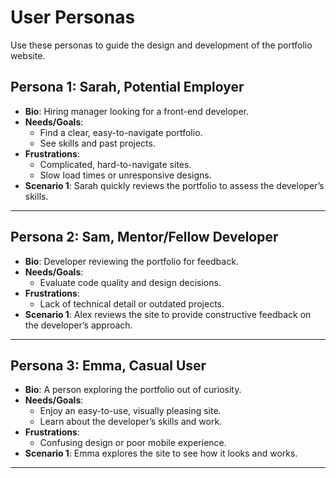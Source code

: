 # User Personas

Use these personas to guide the design and development of the portfolio website.

## Persona 1: Sarah, Potential Employer

- **Bio**: Hiring manager looking for a front-end developer.
- **Needs/Goals**:
  - Find a clear, easy-to-navigate portfolio.
  - See skills and past projects.
- **Frustrations**:
  - Complicated, hard-to-navigate sites.
  - Slow load times or unresponsive designs.
- **Scenario 1**: Sarah quickly reviews the portfolio to assess the developer’s
  skills.

---

## Persona 2: Sam, Mentor/Fellow Developer

- **Bio**: Developer reviewing the portfolio for feedback.
- **Needs/Goals**:
  - Evaluate code quality and design decisions.
- **Frustrations**:
  - Lack of technical detail or outdated projects.
- **Scenario 1**: Alex reviews the site to provide constructive feedback on the
  developer’s approach.

---

## Persona 3: Emma, Casual User

- **Bio**: A person exploring the portfolio out of curiosity.
- **Needs/Goals**:
  - Enjoy an easy-to-use, visually pleasing site.
  - Learn about the developer’s skills and work.
- **Frustrations**:
  - Confusing design or poor mobile experience.
- **Scenario 1**: Emma explores the site to see how it looks and works.

---
